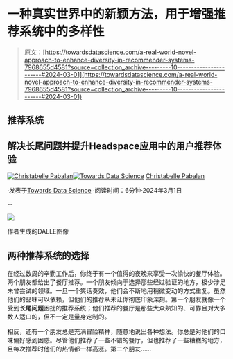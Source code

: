 # 一种真实世界中的新颖方法，用于增强推荐系统中的多样性

> 原文：[https://towardsdatascience.com/a-real-world-novel-approach-to-enhance-diversity-in-recommender-systems-7968655d4581?source=collection_archive---------10-----------------------#2024-03-01](https://towardsdatascience.com/a-real-world-novel-approach-to-enhance-diversity-in-recommender-systems-7968655d4581?source=collection_archive---------10-----------------------#2024-03-01)

## 推荐系统

## 解决长尾问题并提升Headspace应用中的用户推荐体验

[](https://medium.com/@christabellecp?source=post_page---byline--7968655d4581--------------------------------)[![Christabelle Pabalan](../Images/24187865b6e9d03ae1aabf873ce1e67c.png)](https://medium.com/@christabellecp?source=post_page---byline--7968655d4581--------------------------------)[](https://towardsdatascience.com/?source=post_page---byline--7968655d4581--------------------------------)[![Towards Data Science](../Images/a6ff2676ffcc0c7aad8aaf1d79379785.png)](https://towardsdatascience.com/?source=post_page---byline--7968655d4581--------------------------------) [Christabelle Pabalan](https://medium.com/@christabellecp?source=post_page---byline--7968655d4581--------------------------------)

·发表于[Towards Data Science](https://towardsdatascience.com/?source=post_page---byline--7968655d4581--------------------------------) ·阅读时间：6分钟·2024年3月1日

--

![](../Images/a121f47f6d8f0130622fc81be4a485ce.png)

作者生成的DALLE图像

## 两种推荐系统的选择

在经过数周的辛勤工作后，你终于有一个值得的夜晚来享受一次愉快的餐厅体验。两个朋友都给出了餐厅推荐。一个朋友倾向于选择那些经过验证的地方，极少涉足未曾尝试的领域。一旦一个笑话奏效，他们会不断地用稍微变动的方式重复。虽然他们的品味可以依赖，但他们的推荐从未让你彻底印象深刻。第一个朋友就像一个受到**长尾问题**困扰的推荐系统；他们推荐的餐厅是那些大众熟知的、可靠且对大多数人适口的，但不一定是量身定制的。

相反，还有一个朋友总是充满冒险精神，随意地说出各种想法。你总是对他们的口味偏好感到困惑。尽管他们推荐了一些不错的餐厅，但也推荐了一些糟糕的地方，且每次推荐时他们的热情都一样高涨。第二个朋友……
